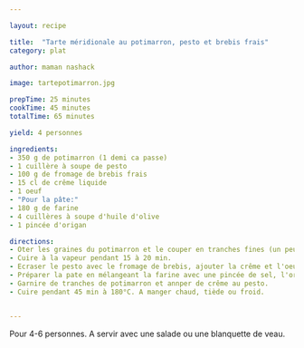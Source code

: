 ```yaml
---

layout: recipe

title:  "Tarte méridionale au potimarron, pesto et brebis frais"
category: plat

author: maman nashack

image: tartepotimarron.jpg

prepTime: 25 minutes
cookTime: 45 minutes
totalTime: 65 minutes

yield: 4 personnes

ingredients:
- 350 g de potimarron (1 demi ca passe)
- 1 cuillère à soupe de pesto
- 100 g de fromage de brebis frais
- 15 cl de crême liquide
- 1 oeuf
- "Pour la pâte:"
- 180 g de farine
- 4 cuillères à soupe d'huile d'olive
- 1 pincée d'origan

directions:
- Oter les graines du potimarron et le couper en tranches fines (un peu comme une pomme pour une tarte au pomme).
- Cuire à la vapeur pendant 15 à 20 min.
- Ecraser le pesto avec le fromage de brebis, ajouter la crême et l'oeuf et réserver.
- Préparer la pate en mélangeant la farine avec une pincée de sel, l'origan et l'huile d'olive. Ajouter juste assez d'eau pour former une pate. Abaisser et foncer un moule à tarte.
- Garnire de tranches de potimarron et annper de crême au pesto.
- Cuire pendant 45 min à 180°C. A manger chaud, tiède ou froid.


---
```


Pour 4-6 personnes.
A servir avec une salade ou une blanquette de veau.
